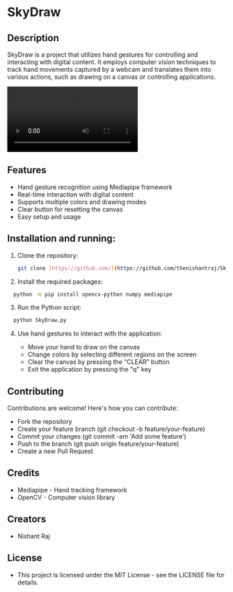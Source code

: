 # SkyDraw

## Description

SkyDraw is a project that utilizes hand gestures for controlling and interacting with digital content. It employs computer vision techniques to track hand movements captured by a webcam and translates them into various actions, such as drawing on a canvas or controlling applications.

![AirFlow-ezgif com-video-to-gif-converter](SkyDraw_Demo.mp4)

## Features

- Hand gesture recognition using Mediapipe framework
- Real-time interaction with digital content
- Supports multiple colors and drawing modes
- Clear button for resetting the canvas
- Easy setup and usage

## Installation and running:

1. Clone the repository:

   ```bash
   git clone [https://github.com/](https://github.com/thenishantraj/SkyDraw)

   ```

2. Install the required packages:

```bash
  python -m pip install opencv-python numpy mediapipe
```

3. Run the Python script:

```bash
  python SkyDraw.py
```

4. Use hand gestures to interact with the application:

   - Move your hand to draw on the canvas
   - Change colors by selecting different regions on the screen
   - Clear the canvas by pressing the "CLEAR" button
   - Exit the application by pressing the "q" key

## Contributing

Contributions are welcome! Here's how you can contribute:

- Fork the repository
- Create your feature branch (git checkout -b feature/your-feature)
- Commit your changes (git commit -am 'Add some feature')
- Push to the branch (git push origin feature/your-feature)
- Create a new Pull Request

## Credits

- Mediapipe - Hand tracking framework
- OpenCV - Computer vision library

## Creators

- Nishant Raj

## License

- This project is licensed under the MIT License - see the LICENSE file for details.
